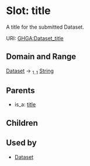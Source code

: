 
# Slot: title


A title for the submitted Dataset.

URI: [GHGA:Dataset_title](https://w3id.org/GHGA/Dataset_title)


## Domain and Range

[Dataset](Dataset.md) &#8594;  <sub>1..1</sub> [String](types/String.md)

## Parents

 *  is_a: [title](title.md)

## Children


## Used by

 * [Dataset](Dataset.md)
